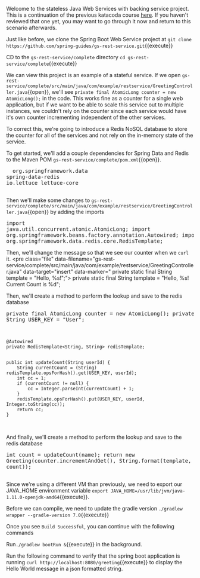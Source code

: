 Welcome to the stateless Java Web Services with backing service project.  This is a continuation of the previous katacoda course [here](https://www.katacoda.com/ng-dloring/courses/java-ms-config/java-1).  If you haven't reviewed that one yet, you may want to go through it now and return to this scenario afterwards.

Just like before, we clone the Spring Boot Web Service project at `git clone https://github.com/spring-guides/gs-rest-service.git`{{execute}}

CD to the `gs-rest-service/complete` directory `cd gs-rest-service/complete`{{execute}}

We can view this project is an example of a stateful service.  If we open `gs-rest-service/complete/src/main/java/com/example/restservice/GreetingController.java`{{open}}, we'll see `private final AtomicLong counter = new AtomicLong();` in the code.  This works fine as a counter for a single web application, but if we want to be able to scale this service out to multiple instances, we couldn't rely on the counter since each service would have it's own counter incrementing independent of the other services.

To correct this, we're going to introduce a Redis NoSQL database to store the counter for all of the services and not rely on the in-memory state of the service.

To get started, we'll add a couple dependencies for Spring Data and Redis to the Maven POM `gs-rest-service/complete/pom.xml`{{open}}.  <pre class="file" data-filename="gs-rest-service/complete/pom.xml" data-target="insert" data-marker="	<dependencies>">	<dependencies>
		<dependency>
			<groupId>org.springframework.data</groupId>
			<artifactId>spring-data-redis</artifactId>
		</dependency>
		<dependency>
			<groupId>io.lettuce</groupId>
			<artifactId>lettuce-core</artifactId>
		</dependency>
</pre>

Then we'll make some changes to `gs-rest-service/complete/src/main/java/com/example/restservice/GreetingController.java`{{open}} by adding the imports <pre class="file" data-filename="gs-rest-service/complete/src/main/java/com/example/restservice/GreetingController.java" data-target="insert" data-marker="import java.util.concurrent.atomic.AtomicLong;">import java.util.concurrent.atomic.AtomicLong;
import org.springframework.beans.factory.annotation.Autowired;
import org.springframework.data.redis.core.RedisTemplate;
</pre>

Then, we'll change the message so that we see our counter when we `curl` it.  <pre class="file" data-filename="gs-rest-service/complete/src/main/java/com/example/restservice/GreetingController.java" data-target="insert" data-marker="	private static final String template = "Hello, %s!";">	private static final String template = "Hello, %s! Current Count is %d";</pre>

Then, we'll create a method to perform the lookup and save to the redis database <pre class="file" data-filename="gs-rest-service/complete/src/main/java/com/example/restservice/GreetingController.java" data-target="insert" data-marker="		private final AtomicLong counter = new AtomicLong();">	private final AtomicLong counter = new AtomicLong();
    private static String USER_KEY = "User";

    @Autowired
    private RedisTemplate<String, String> redisTemplate;

    
    public int updateCount(String userId) {
    	String currentCount = (String) redisTemplate.opsForHash().get(USER_KEY, userId);
    	int cc = 1;
    	if (currentCount != null) {
    		cc = Integer.parseInt(currentCount) + 1;
    	}
    	redisTemplate.opsForHash().put(USER_KEY, userId, Integer.toString(cc));
    	return cc;
    }
    
</pre>

And finally, we'll create a method to perform the lookup and save to the redis database <pre class="file" data-filename="gs-rest-service/complete/src/main/java/com/example/restservice/GreetingController.java" data-target="insert" data-marker="				return new Greeting(counter.incrementAndGet(), String.format(template, name));">		int count = updateCount(name);
		return new Greeting(counter.incrementAndGet(), String.format(template, name, count));    
</pre>

Since we're using a different VM than previously, we need to export our JAVA_HOME environment variable `export JAVA_HOME=/usr/lib/jvm/java-1.11.0-openjdk-amd64`{{execute}}.

Before we can compile, we need to update the gradle version `./gradlew wrapper --gradle-version 7.0`{{execute}}

Once you see `Build Successful`, you can continue with the following commands

Run`./gradlew bootRun &`{{execute}} in the background.

Run the following command to verify that the spring boot application is running `curl http://localhost:8080/greeting`{{execute}} to display the Hello World message in a json formatted string.


